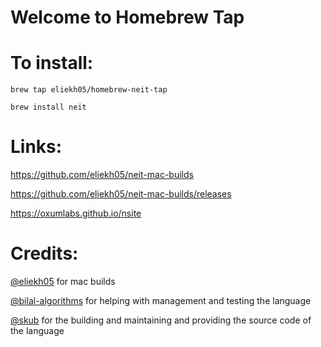 # Welcome to Homebrew Tap

# To install:
```
brew tap eliekh05/homebrew-neit-tap

brew install neit
```
# Links: 

https://github.com/eliekh05/neit-mac-builds

https://github.com/eliekh05/neit-mac-builds/releases

https://oxumlabs.github.io/nsite

# Credits:

[@eliekh05](https://github.com/eliekh05) for mac builds

[@bilal-algorithms](https://github.com/bilal-algorithms) for helping with management and testing the language

[@skub](https://github.com/skubed0007) for the building and maintaining and providing the source code of the language
